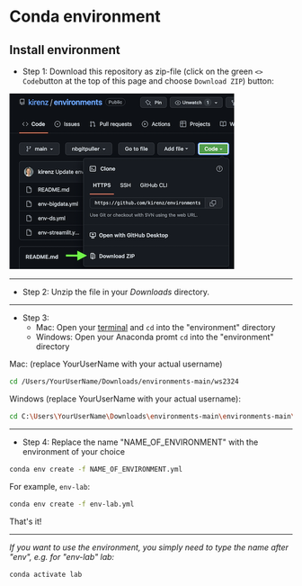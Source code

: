 # Conda environment


## Install environment


- Step 1: Download this repository as zip-file (click on the green `<> Code`button at the top of this page and choose `Download ZIP`) button:

![](download.png)

---

- Step 2: Unzip the file in your *Downloads* directory.

---

- Step 3:
  - Mac: Open your [terminal](https://support.apple.com/guide/terminal/open-or-quit-terminal-apd5265185d-f365-44cb-8b09-71a064a42125/mac#:~:text=Terminal%20for%20me-,Open%20Terminal,%2C%20then%20double%2Dclick%20Terminal.) and `cd` into the "environment" directory
  - Windows: Open your Anaconda promt `cd` into the "environment" directory

Mac: (replace YourUserName with your actual username)

```bash
cd /Users/YourUserName/Downloads/environments-main/ws2324
```

Windows (replace YourUserName with your actual username):

```bash
cd C:\Users\YourUserName\Downloads\environments-main\environments-main\ws2324
```

---

- Step 4: Replace the name "NAME_OF_ENVIRONMENT" with the environment of your choice 

```bash
conda env create -f NAME_OF_ENVIRONMENT.yml
```

For example, `env-lab`: 

```bash
conda env create -f env-lab.yml
```

That's it!

---

*If you want to use the environment, you simply need to type the name after "env", e.g. for "env-lab" lab:*

```bash
conda activate lab
```
